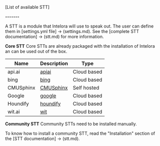 [List of available STT]

**-------**

A STT is a module that Intelora will use to speak out. The user can define them in [settings.yml file] -> (settings.md). 
See the [complete STT documentation] -> (stt.md) for more information.

**Core STT**
Core STTs are already packaged with the installation of Intelora an can be used out of the box.

| Name      | Description                                      | Type        |
|-----------|--------------------------------------------------|-------------|
| api.ai    | [apiai](../intelora/stt/apiai/README.md)         | Cloud based |
| bing      | [bing](../intelora/stt/bing/README.md)           | Cloud based |
| CMUSphinx | [CMUSphinx](../intelora/stt/cmusphinx/README.md) | Self hosted |
| Google    | [google](../intelora/stt/google/README.md)       | Cloud based |
| Houndify  | [houndify](../intelora/stt/houndify/README.md)   | Cloud based |
| wit.ai    | [wit](../intelora/stt/wit/README.md)             | Cloud based |


**Community STT**
Community STTs need to be installed manually.

To know how to install a community STT, read the "Installation" section of the [STT documentation] -> (stt.md).
